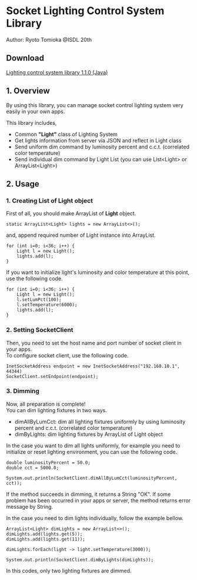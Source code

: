 # Socket Lighting Control System Library
Author: Ryoto Tomioka @ISDL 20th

## Download
[Lighting control system library 1.1.0 (Java)](https://github.com/ryoto1993/SocketILS_Library/raw/master/download/SocketLightingSystemLibrary_1.1.0.jar)

## 1. Overview
By using this library, you can manage socket control lighting
system very easily in your own apps.

This library includes,
- Common __"Light"__ class of Lighting System
- Get lights information from server via JSON and reflect in Light class
- Send uniform dim command by luminosity percent and c.c.t.
(correlated color temperature)
- Send individual dim command by Light List
(you can use List\<Light> or ArrayList\<Light>)

## 2. Usage
### 1. Creating List of Light object
First of all, you should make ArrayList of __Light__ object.
~~~
static ArrayList<Light> lights = new ArrayList<>();
~~~ 
and, append required number of Light instance into ArrayList.
~~~
for (int i=0; i<36; i++) {
    Light l = new Light();
    lights.add(l);
}
~~~
If you want to initialize light's luminosity and color temperature
at this point, use the following code.
~~~
for (int i=0; i<36; i++) {
    Light l = new Light();
    l.setLumPct(100);
    l.setTemperature(6000);
    lights.add(l);
}
~~~

### 2. Setting SocketClient
Then, you need to set the host name and port number of 
socket client in your apps.  
To configure socket client, use the following code.
~~~
InetSocketAddress endpoint = new InetSocketAddress("192.168.10.1", 44344)
SocketClient.setEndpoint(endpoint);
~~~

### 3. Dimming
Now, all preparation is complete!  
You can dim lighting fixtures in two ways.
- dimAllByLumCct: dim all lighting fixtures uniformly
by using luminosity percent and c.c.t. (correlated color temperature)
- dimByLights: dim lighting fixtures by ArrayList of Light object

In the case you want to dim all lights uniformly,
for example you need to initialize or reset lighting environment,
you can use the following code.
~~~
double luminosityPercent = 50.0;
double cct = 5000.0;

System.out.println(SocketClient.dimAllByLumCct(luminosityPercent, cct));
~~~
If the method succeeds in dimming, it returns a String "OK".
If some problem has been occurred in your apps or server,
the method returns error message by String.  

In the case you need to dim lights individually,
follow the example bellow.
~~~
ArrayList<Light> dimLights = new ArrayList<>();
dimLights.add(lights.get(5));
dimLights.add(lights.get(11));

dimLights.forEach(light -> light.setTemperature(3000));

System.out.println(SocketClient.dimByLights(dimLights));
~~~
In this codes, only two lighting fixtures are dimmed.


